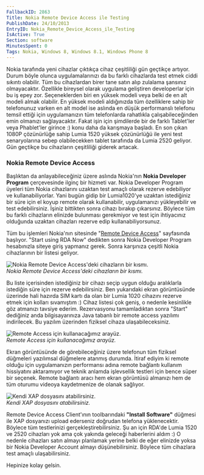 ```yaml
---
FallbackID: 2863
Title: Nokia Remote Device Access ile Testing
PublishDate: 24/10/2013
EntryID: Nokia_Remote_Device_Access_ile_Testing
IsActive: True
Section: software
MinutesSpent: 0
Tags: Nokia, Windows 8, Windows 8.1, Windows Phone 8
---
```

Nokia tarafında yeni cihazlar çıktıkça cihaz çeşitliliği gün geçtikçe
artıyor. Durum böyle olunca uygulamalarınızı da bu farklı cihazlarda
test etmek ciddi sıkıntı olabilir. Tüm bu cihazlardan birer tane satın
alıp zulalama şansınız olmayacaktır. Özellikle bireysel olarak uygulama
geliştiren developerlar için bu iş epey zor. Seçeneklerden biri en
yüksek modeli veya belki de en alt modeli almak olabilir. En yüksek
modeli aldığınızda tüm özelliklere sahip bir telefonunuz varken en alt
model ise aslında en düşük performanslı telefonu temsil ettiği için
uygulamanızın tüm telefonlarda rahatlıkla çalışabileceğinden emin
olmanızı sağlayacaktır. Fakat işin için şimdilerde bir de farklı
Tablet'ler veya Phablet'ler girince :) konu daha da karışmaya başladı.
En son çıkan 1080P çözünürlüğe sahip Lumia 1520 yüksek çözünürlüğü ile
yeni test senaryolarına sebep olabilecekken tablet tarafında da Lumia
2520 geliyor. Gün geçtikçe bu cihazların çeşitliliği giderek artacak.

### Nokia Remote Device Access

Başlıktan da anlayabileceğiniz üzere aslında Nokia'nın **Nokia Developer
Program** çerçevesinde ilginç bir hizmeti var. Nokia Developer Program
üyeleri tüm Nokia cihazlarını uzaktan test amaçlı olarak rezerve
edebiliyor ve kullanabiliyorlar. Yani bugün gidip bir Lumia1020'ye
uzaktan istediğiniz bir süre için el koyup remote olarak kullanabilir,
uygulamanızı yükleyebilir ve test edebilirsiniz. İşiniz bittikten sonra
cihazı bırakıp çıkarsınız. Böylece tüm bu farklı cihazların elinizde
bulunması gerekmiyor ve test için ihtiyacınız olduğunda uzaktan
cihazları rezerve edip kullanabiliyorsunuz.

Tüm bu işlemleri Nokia'nın sitesinde "[Remote Device
Access](http://developer.nokia.com/Devices/Remote_device_access/)"
sayfasında başlıyor. "Start using RDA Now" dedikten sonra Nokia
Developer Program hesabınızla siteye giriş yapmanız gerek. Sonra
karşınıza çeşitli Nokia cihazlarının bir listesi geliyor.

![Nokia Remote Device Access'deki cihazların bir
kısmı.](media/Nokia_Remote_Device_Access_ile_Testing/rda_1.png)\
*Nokia Remote Device Access'deki cihazların bir kısmı.*

Bu liste içerisinden istediğiniz bir cihazı seçip uygun olduğu
aralıklarla istediğin süre için rezerve edebilirsiniz. Ben yukarıdaki
ekran görüntüsünde üzerinde hali hazırda SIM kartı da olan bir Lumia
1020 cihazını rezerve etmek için kolları sıvamıştım :) Cihaz listesi çok
geniş, o nedenle kesinlikle göz atmanızı tavsiye ederim. Rezervasyonu
tamamladıktan sonra "Start" dediğiniz anda bilgisayarınıza Java tabanlı
bir remote access yazılımı indirilecek. Bu yazılım üzerinden fiziksel
cihaza ulaşabileceksiniz.

![Remote Access için kullanacağımız
arayüz.](media/Nokia_Remote_Device_Access_ile_Testing/rda_2.png)\
*Remote Access için kullanacağımız arayüz.*

Ekran görüntüsünde de görebileceğiniz üzere telefonun tüm fiziksel
düğmeleri yazılımsal düğmelere atanmış durumda. İtiraf ediyim ki remote
olduğu için uygulamanızın performansı adına remote bağlantı kullanım
hissiyatını aktaramıyor ve teknik anlamda işlevsellik testleri için
bence süper bir seçenek. Remote bağlantı aracı hem ekran görüntüsü
almanızı hem de tüm oturumu videoya kaydetmenize de olanak sağlıyor.

![Kendi XAP dosyasını
atabilirsiniz.](media/Nokia_Remote_Device_Access_ile_Testing/rda_3.png)\
*Kendi XAP dosyasını atabilirsiniz.*

Remote Device Access Client'ının toolbarındaki **"Install Software"**
düğmesi ile XAP dosyanızı upload ederseniz doğrudan telefona
yüklenecektir. Böylece tüm testlerinizi gerçekleştirebilirsiniz. Şu an
için RDA'de Lumia 1520 ve 2520 cihazları yok ama çok yakında geleceği
haberlerini aldım :) O nedenle cihazları satın almayı planlamak yerine
belki de eğer elinizde yoksa bir Nokia Developer Account almayı
düşünebilirsiniz. Böylece tüm cihazlara test amaçlı ulaşabilirsiniz.

Hepinize kolay gelsin.


